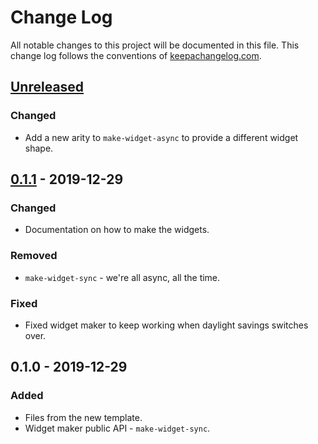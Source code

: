 # Change Log
All notable changes to this project will be documented in this file. This change log follows the conventions of [keepachangelog.com](http://keepachangelog.com/).

## [Unreleased]
### Changed
- Add a new arity to `make-widget-async` to provide a different widget shape.

## [0.1.1] - 2019-12-29
### Changed
- Documentation on how to make the widgets.

### Removed
- `make-widget-sync` - we're all async, all the time.

### Fixed
- Fixed widget maker to keep working when daylight savings switches over.

## 0.1.0 - 2019-12-29
### Added
- Files from the new template.
- Widget maker public API - `make-widget-sync`.

[Unreleased]: https://github.com/your-name/day13/compare/0.1.1...HEAD
[0.1.1]: https://github.com/your-name/day13/compare/0.1.0...0.1.1
